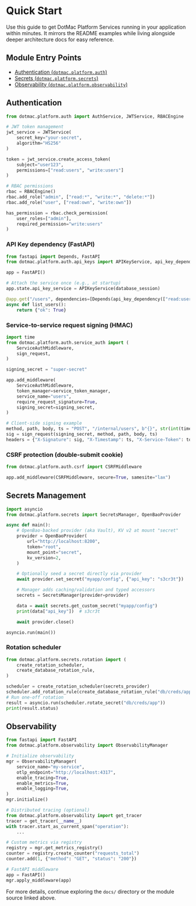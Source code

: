 # Quick Start

Use this guide to get DotMac Platform Services running in your application within minutes.
It mirrors the README examples while living alongside deeper architecture docs for easy reference.

## Module Entry Points

- [Authentication (`dotmac.platform.auth`)](../src/dotmac/platform/auth/)
- [Secrets (`dotmac.platform.secrets`)](../src/dotmac/platform/secrets/)
- [Observability (`dotmac.platform.observability`)](../src/dotmac/platform/observability/)

## Authentication

```python
from dotmac.platform.auth import AuthService, JWTService, RBACEngine

# JWT token management
jwt_service = JWTService(
    secret_key="your-secret",
    algorithm="HS256"
)

token = jwt_service.create_access_token(
    subject="user123",
    permissions=["read:users", "write:users"]
)

# RBAC permissions
rbac = RBACEngine()
rbac.add_role("admin", ["read:*", "write:*", "delete:*"])
rbac.add_role("user", ["read:own", "write:own"])

has_permission = rbac.check_permission(
    user_roles=["admin"],
    required_permission="write:users"
)
```

### API Key dependency (FastAPI)

```python
from fastapi import Depends, FastAPI
from dotmac.platform.auth.api_keys import APIKeyService, api_key_dependency

app = FastAPI()

# Attach the service once (e.g., at startup)
app.state.api_key_service = APIKeyService(database_session)

@app.get("/users", dependencies=[Depends(api_key_dependency(["read:users"]))])
async def list_users():
    return {"ok": True}
```

### Service-to-service request signing (HMAC)

```python
import time
from dotmac.platform.auth.service_auth import (
    ServiceAuthMiddleware,
    sign_request,
)

signing_secret = "super-secret"

app.add_middleware(
    ServiceAuthMiddleware,
    token_manager=service_token_manager,
    service_name="users",
    require_request_signature=True,
    signing_secret=signing_secret,
)

# Client-side signing example
method, path, body, ts = "POST", "/internal/users", b"{}", str(int(time.time()))
sig = sign_request(signing_secret, method, path, body, ts)
headers = {"X-Signature": sig, "X-Timestamp": ts, "X-Service-Token": token}
```

### CSRF protection (double-submit cookie)

```python
from dotmac.platform.auth.csrf import CSRFMiddleware

app.add_middleware(CSRFMiddleware, secure=True, samesite="lax")
```

## Secrets Management

```python
import asyncio
from dotmac.platform.secrets import SecretsManager, OpenBaoProvider

async def main():
    # OpenBao-backed provider (aka Vault), KV v2 at mount "secret"
    provider = OpenBaoProvider(
        url="http://localhost:8200",
        token="root",
        mount_point="secret",
        kv_version=2,
    )

    # Optionally seed a secret directly via provider
    await provider.set_secret("myapp/config", {"api_key": "s3cr3t"})

    # Manager adds caching/validation and typed accessors
    secrets = SecretsManager(provider=provider)

    data = await secrets.get_custom_secret("myapp/config")
    print(data["api_key"])  # s3cr3t

    await provider.close()

asyncio.run(main())
```

### Rotation scheduler

```python
from dotmac.platform.secrets.rotation import (
    create_rotation_scheduler,
    create_database_rotation_rule,
)

scheduler = create_rotation_scheduler(secrets_provider)
scheduler.add_rotation_rule(create_database_rotation_rule("db/creds/app"))
# Run one-off rotation
result = asyncio.run(scheduler.rotate_secret("db/creds/app"))
print(result.status)
```

## Observability

```python
from fastapi import FastAPI
from dotmac.platform.observability import ObservabilityManager

# Initialize observability
mgr = ObservabilityManager(
    service_name="my-service",
    otlp_endpoint="http://localhost:4317",
    enable_tracing=True,
    enable_metrics=True,
    enable_logging=True,
)
mgr.initialize()

# Distributed tracing (optional)
from dotmac.platform.observability import get_tracer
tracer = get_tracer(__name__)
with tracer.start_as_current_span("operation"):
    ...

# Custom metrics via registry
registry = mgr.get_metrics_registry()
counter = registry.create_counter("requests_total")
counter.add(1, {"method": "GET", "status": "200"})

# FastAPI middleware
app = FastAPI()
mgr.apply_middleware(app)
```

For more details, continue exploring the `docs/` directory or the module source linked above.

